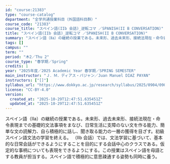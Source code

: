 ```yaml
---
id: "course:21383"
type: "course-catalog"
department: "全学共通授業科目（外国語科目群）"
course_code: "21383"
course_title: "スペイン語(IIb 会話)_逆転コマ ／SPANISH(II B CONVERSATION)"
title: "スペイン語(IIb 会話)_逆転コマ ／SPANISH(II B CONVERSATION)"
summary: "スペイン語（Ⅱa）の継続の授業である。未来形、過去未来形、接続法現在・命令表現までの基礎的文法事項をまなび、日常生活に支障のない文を作る能力、簡単な文の読解力、自ら積極的に話し、聞き取る能力の一層の獲得を目ざす。初級スペイン語文法の学習を終…"
tags: []
campus: ""
term: ""
period: "木2／Thu 2"
course_type: "春学期／Spring"
credits: 1
year: "2025年度／2025 Academic Year 春学期／SPRING SEMESTER"
main_instructor: "Ｊ．Ｍ．ディアス・パジャン／Juan Manuel DIAZ PAYAN"
instructors: ["[]"]
syllabus_url: "https://www.dokkyo.ac.jp/research/syllabus/2025/0904/0904_21383_ja_JP.html"
license: "CC-BY-4.0"
version:
  created_at: "2025-10-29T12:47:51.635451Z"
  updated_at: "2025-10-29T12:47:51.635451Z"
---
```

スペイン語（Ⅱa）の継続の授業である。未来形、過去未来形、接続法現在・命令表現までの基礎的文法事項をまなび、日常生活に支障のない文を作る能力、簡単な文の読解力、自ら積極的に話し、聞き取る能力の一層の獲得を目ざす。初級スペイン語文法の学習を終える。 （Ⅱb 会話）では、文法学習に基づいて、基本的な日常会話ができるようにすることを目的にする会話中心のクラスである。仮定的な事柄についても表現をできるようにする。この授業はスペイン語を母語とする教員が担当する。スペイン語で積極的に意思疎通する姿勢も同時に養う。
